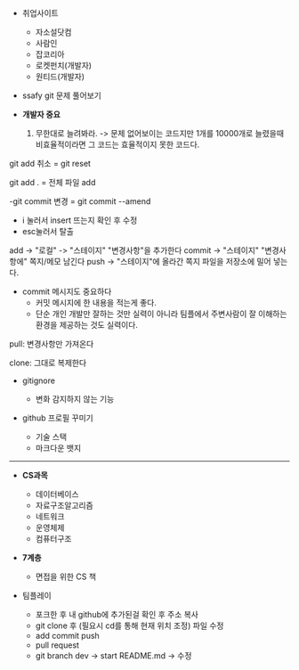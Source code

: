 - 취업사이트
  - 자소설닷컴
  - 사람인
  - 잡코리아
  - 로켓펀치(개발자)
  - 원티드(개발자)

- ssafy git 문제 풀어보기

- **개발자 중요**
  1. 무한대로 늘려봐라. -> 문제 없어보이는 코드지만 1개를 10000개로 늘렸을때 비효율적이라면 그 코드는 효율적이지 못한 코드다. 

git add 취소 = git reset

git add . = 전체 파일 add

-git commit 변경 = git commit --amend
  - i 눌러서 insert 뜨는지 확인 후 수정
  - esc눌러서 탈출

add -> "로컬" -> "스테이지" "변경사항"을 추가한다
commit -> "스테이지" "변경사항에" 쪽지/메모 남긴다
push -> "스테이지"에 올라간 쪽지 파일을 저장소에 밀어 넣는다.

- commit 메시지도 중요하다
  - 커밋 메시지에 한 내용을 적는게 좋다.
  - 단순 개인 개발만 잘하는 것만 실력이 아니라 팀플에서 주변사람이 잘 이해하는 환경을 제공하는 것도 실력이다.
 
pull: 변경사항만 가져온다

clone: 그대로 복제한다

- gitignore
  - 변화 감지하지 않는 기능

- github 프로필 꾸미기
  - 기술 스택
  - 마크다운 뱃지

---------------------------

- **CS과목**
  - 데이터베이스
  - 자료구조알고리즘
  - 네트워크
  - 운영체제
  - 컴퓨터구조
 
- **7계층**
  - 면접을 위한 CS 책

- 팀플레이
  - 포크한 후 내 github에 추가된걸 확인 후 주소 복사
  - git clone 후 (필요시 cd를 통해 현재 위치 조정) 파일 수정
  - add commit push
  - pull request
  - git branch dev -> start README.md -> 수정
